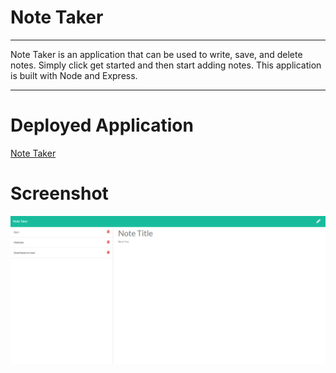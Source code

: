 # Note Taker
****
Note Taker is an application that can be used to write, save, and delete notes. Simply click get started and then start adding notes. This application is built with Node and Express.
****
# Deployed Application
<a href="https://frozen-oasis-41950.herokuapp.com/">Note Taker </a>
# Screenshot
<img src="Images/Capture.PNG">
